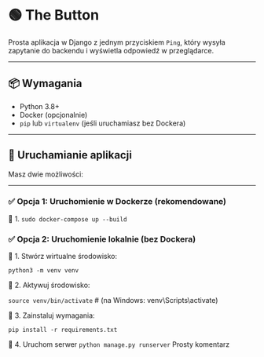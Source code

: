 

# 🟢 The Button

Prosta aplikacja w Django z jednym przyciskiem `Ping`, który wysyła zapytanie do backendu i wyświetla odpowiedź w przeglądarce.

---

## 📦 Wymagania

- Python 3.8+
- Docker (opcjonalnie)
- `pip` lub `virtualenv` (jeśli uruchamiasz bez Dockera)

---

## 🚀 Uruchamianie aplikacji

Masz dwie możliwości:

---

### ✅ Opcja 1: Uruchomienie w Dockerze (rekomendowane)

🔹 1.  `sudo docker-compose up --build`

### ✅ Opcja 2: Uruchomienie lokalnie (bez Dockera)

🔹 1. Stwórz wirtualne środowisko:

`python3 -m venv venv`

🔹 2. Aktywuj środowisko:

`source venv/bin/activate`  # (na Windows: venv\Scripts\activate)

🔹 3. Zainstaluj wymagania:

`pip install -r requirements.txt`

🔹 4. Uruchom serwer
`python manage.py runserver`
Prosty komentarz
